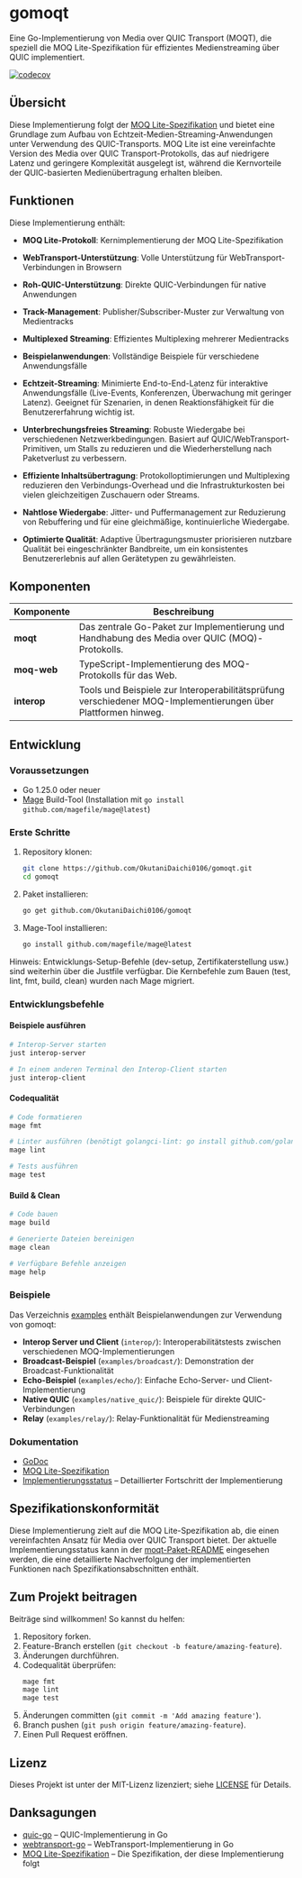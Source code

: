 # gomoqt

Eine Go-Implementierung von Media over QUIC Transport (MOQT), die speziell die MOQ Lite-Spezifikation für effizientes Medienstreaming über QUIC implementiert.

[![codecov](https://codecov.io/gh/OkutaniDaichi0106/gomoqt/branch/main/graph/badge.svg?token=4LZCD3FEU3)](https://codecov.io/gh/OkutaniDaichi0106/gomoqt)

## Übersicht

Diese Implementierung folgt der [MOQ Lite-Spezifikation](https://kixelated.github.io/moq-drafts/draft-lcurley-moq-transfork.html) und bietet eine Grundlage zum Aufbau von Echtzeit-Medien-Streaming-Anwendungen unter Verwendung des QUIC-Transports. MOQ Lite ist eine vereinfachte Version des Media over QUIC Transport-Protokolls, das auf niedrigere Latenz und geringere Komplexität ausgelegt ist, während die Kernvorteile der QUIC-basierten Medienübertragung erhalten bleiben.

## Funktionen

Diese Implementierung enthält:

- **MOQ Lite-Protokoll**: Kernimplementierung der MOQ Lite-Spezifikation
- **WebTransport-Unterstützung**: Volle Unterstützung für WebTransport-Verbindungen in Browsern
- **Roh-QUIC-Unterstützung**: Direkte QUIC-Verbindungen für native Anwendungen
- **Track-Management**: Publisher/Subscriber-Muster zur Verwaltung von Medientracks
- **Multiplexed Streaming**: Effizientes Multiplexing mehrerer Medientracks
- **Beispielanwendungen**: Vollständige Beispiele für verschiedene Anwendungsfälle

- **Echtzeit-Streaming**:
  Minimierte End-to-End-Latenz für interaktive Anwendungsfälle (Live-Events, Konferenzen, Überwachung mit geringer Latenz). Geeignet für Szenarien, in denen Reaktionsfähigkeit für die Benutzererfahrung wichtig ist.

- **Unterbrechungsfreies Streaming**:
  Robuste Wiedergabe bei verschiedenen Netzwerkbedingungen. Basiert auf QUIC/WebTransport-Primitiven, um Stalls zu reduzieren und die Wiederherstellung nach Paketverlust zu verbessern.

- **Effiziente Inhaltsübertragung**:
  Protokolloptimierungen und Multiplexing reduzieren den Verbindungs-Overhead und die Infrastrukturkosten bei vielen gleichzeitigen Zuschauern oder Streams.

- **Nahtlose Wiedergabe**:
  Jitter- und Puffermanagement zur Reduzierung von Rebuffering und für eine gleichmäßige, kontinuierliche Wiedergabe.

- **Optimierte Qualität**:
  Adaptive Übertragungsmuster priorisieren nutzbare Qualität bei eingeschränkter Bandbreite, um ein konsistentes Benutzererlebnis auf allen Gerätetypen zu gewährleisten.

## Komponenten

| Komponente | Beschreibung |
|-----------|------|
| **moqt** | Das zentrale Go-Paket zur Implementierung und Handhabung des Media over QUIC (MOQ)-Protokolls. |
| **moq-web** | TypeScript-Implementierung des MOQ-Protokolls für das Web. |
| **interop** | Tools und Beispiele zur Interoperabilitätsprüfung verschiedener MOQ-Implementierungen über Plattformen hinweg. |

## Entwicklung

### Voraussetzungen

- Go 1.25.0 oder neuer
- [Mage](https://magefile.org/) Build-Tool (Installation mit `go install github.com/magefile/mage@latest`)

### Erste Schritte

1. Repository klonen:
   ```bash
   git clone https://github.com/OkutaniDaichi0106/gomoqt.git
   cd gomoqt
   ```

2. Paket installieren:
   ```bash
   go get github.com/OkutaniDaichi0106/gomoqt
   ```

3. Mage-Tool installieren:
   ```bash
   go install github.com/magefile/mage@latest
   ```

Hinweis: Entwicklungs-Setup-Befehle (dev-setup, Zertifikaterstellung usw.) sind weiterhin über die Justfile verfügbar. Die Kernbefehle zum Bauen (test, lint, fmt, build, clean) wurden nach Mage migriert.

### Entwicklungsbefehle

#### Beispiele ausführen

```bash
# Interop-Server starten
just interop-server

# In einem anderen Terminal den Interop-Client starten
just interop-client
```

#### Codequalität
```bash
# Code formatieren
mage fmt

# Linter ausführen (benötigt golangci-lint: go install github.com/golangci/golangci-lint/cmd/golangci-lint@latest)
mage lint

# Tests ausführen
mage test
```

#### Build & Clean
```bash
# Code bauen
mage build

# Generierte Dateien bereinigen
mage clean

# Verfügbare Befehle anzeigen
mage help
```

### Beispiele

Das Verzeichnis [examples](examples) enthält Beispielanwendungen zur Verwendung von gomoqt:

* **Interop Server und Client** (`interop/`): Interoperabilitätstests zwischen verschiedenen MOQ-Implementierungen
* **Broadcast-Beispiel** (`examples/broadcast/`): Demonstration der Broadcast-Funktionalität
* **Echo-Beispiel** (`examples/echo/`): Einfache Echo-Server- und Client-Implementierung
* **Native QUIC** (`examples/native_quic/`): Beispiele für direkte QUIC-Verbindungen
* **Relay** (`examples/relay/`): Relay-Funktionalität für Medienstreaming

### Dokumentation

* [GoDoc](https://pkg.go.dev/github.com/OkutaniDaichi0106/gomoqt)
* [MOQ Lite-Spezifikation](https://kixelated.github.io/moq-drafts/draft-lcurley-moq-transfork.html)
* [Implementierungsstatus](moqt/README.md) – Detaillierter Fortschritt der Implementierung

## Spezifikationskonformität

Diese Implementierung zielt auf die MOQ Lite-Spezifikation ab, die einen vereinfachten Ansatz für Media over QUIC Transport bietet. Der aktuelle Implementierungsstatus kann in der [moqt-Paket-README](moqt/README.md) eingesehen werden, die eine detaillierte Nachverfolgung der implementierten Funktionen nach Spezifikationsabschnitten enthält.

## Zum Projekt beitragen

Beiträge sind willkommen! So kannst du helfen:

1. Repository forken.
2. Feature-Branch erstellen (`git checkout -b feature/amazing-feature`).
3. Änderungen durchführen.
4. Codequalität überprüfen:
   ```bash
   mage fmt
   mage lint
   mage test
   ```
5. Änderungen committen (`git commit -m 'Add amazing feature'`).
6. Branch pushen (`git push origin feature/amazing-feature`).
7. Einen Pull Request eröffnen.

## Lizenz

Dieses Projekt ist unter der MIT-Lizenz lizenziert; siehe [LICENSE](LICENSE) für Details.

## Danksagungen

* [quic-go](https://github.com/quic-go/quic-go) – QUIC-Implementierung in Go
* [webtransport-go](https://github.com/quic-go/webtransport-go) – WebTransport-Implementierung in Go
* [MOQ Lite-Spezifikation](https://kixelated.github.io/moq-drafts/draft-lcurley-moq-transfork.html) – Die Spezifikation, der diese Implementierung folgt